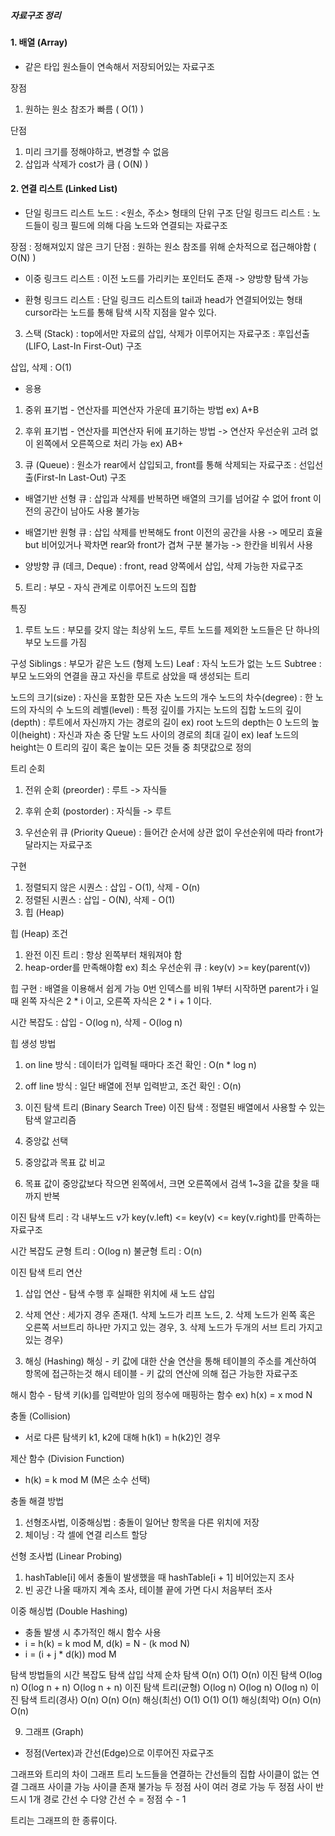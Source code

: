 ##### 자료구조 정리

#### 1. 배열 (Array)
- 같은 타입 원소들이 연속해서 저장되어있는 자료구조

장점
1. 원하는 원소 참조가 빠름 ( O(1) )

단점
1. 미리 크기를 정해야하고, 변경할 수 없음
2. 삽입과 삭제가 cost가 큼 ( O(N) )


#### 2. 연결 리스트 (Linked List)
- 단일 링크드 리스트
노드 : <원소, 주소> 형태의 단위 구조
단일 링크드 리스트 : 노드들이 링크 필드에 의해 다음 노드와 연결되는 자료구조

장점 : 정해져있지 않은 크기
단점 : 원하는 원소 참조를 위해 순차적으로 접근해야함 ( O(N) )

- 이중 링크드 리스트
: 이전 노드를 가리키는 포인터도 존재 -> 양방향 탐색 가능

- 환형 링크드 리스트
: 단일 링크드 리스트의 tail과 head가 연결되어있는 형태
cursor라는 노드를 통해 탐색 시작 지점을 알수 있다.




3. 스택 (Stack)
: top에서만 자료의 삽입, 삭제가 이루어지는 자료구조
: 후입선출(LIFO, Last-In First-Out) 구조

삽입, 삭제 : O(1)

- 응용
1. 중위 표기법 - 연산자를 피연산자 가운데 표기하는 방법 
ex) A+B
2. 후위 표기법 - 연산자를 피연산자 뒤에 표기하는 방법 -> 연산자 우선순위 고려 없이 왼쪽에서 오른쪽으로 처리 가능
ex) AB+



4. 큐 (Queue)
: 원소가 rear에서 삽입되고, front를 통해 삭제되는 자료구조
: 선입선출(First-In Last-Out) 구조

- 배열기반 선형 큐
: 삽입과 삭제를 반복하면 배열의 크기를 넘어갈 수 없어 front 이전의 공간이 남아도 사용 불가능

- 배열기반 원형 큐
: 삽입 삭제를 반복해도 front 이전의 공간을 사용 -> 메모리 효율
but 비어있거나 꽉차면 rear와 front가 겹쳐 구분 불가능 -> 한칸을 비워서 사용

- 양방향 큐 (데크, Deque)
: front, read 양쪽에서 삽입, 삭제 가능한 자료구조




5. 트리
: 부모 - 자식 관계로 이루어진 노드의 집합

특징
1. 루트 노드 : 부모를 갖지 않는 최상위 노드, 루트 노드를 제외한 노드들은 단 하나의 부모 노드를 가짐

구성
Siblings : 부모가 같은 노드 (형제 노드)
Leaf : 자식 노드가 없는 노드
Subtree : 부모 노드와의 연결을 끊고 자신을 루트로 삼았을 때 생성되는 트리

노드의 크기(size) : 자신을 포함한 모든 자손 노드의 개수
노드의 차수(degree) : 한 노드의 자식의 수
노드의 레벨(level) : 특정 깊이를 가지는 노드의 집합
노드의 깊이(depth) : 루트에서 자신까지 가는 경로의 길이 ex) root 노드의 depth는 0
노드의 높이(height) : 자신과 자손 중 단말 노드 사이의 경로의 최대 길이 ex) leaf 노드의 height는 0
트리의 깊이 혹은 높이는 모든 것들 중 최댓값으로 정의

트리 순회
1. 전위 순회 (preorder) : 루트 -> 자식들
2. 후위 순회 (postorder) : 자식들 -> 루트




6. 우선순위 큐 (Priority Queue)
: 들어간 순서에 상관 없이 우선순위에 따라 front가 달라지는 자료구조

구현
1. 정렬되지 않은 시퀀스 : 삽입 - O(1), 삭제 - O(n)
2. 정렬된 시퀀스 : 삽입 - O(N), 삭제 - O(1)
3. 힙 (Heap)

힙 (Heap) 조건
1. 완전 이진 트리 : 항상 왼쪽부터 채워져야 함
2. heap-order를 만족해야함 ex) 최소 우선순위 큐 : key(v) >= key(parent(v))

힙 구현 : 배열을 이용해서 쉽게 가능
0번 인덱스를 비워 1부터 시작하면 parent가 i 일때 왼쪽 자식은 2 * i 이고, 오른쪽 자식은 2 * i + 1 이다.

시간 복잡도 : 삽입 - O(log n), 삭제 - O(log n)

힙 생성 방법
1. on line 방식 : 데이터가 입력될 때마다 조건 확인 : O(n * log n)
2. off line 방식 : 일단 배열에 전부 입력받고, 조건 확인 : O(n)





7. 이진 탐색 트리 (Binary Search Tree)
이진 탐색 : 정렬된 배열에서 사용할 수 있는 탐색 알고리즘
1. 중앙값 선택
2. 중앙값과 목표 값 비교
3. 목표 값이 중앙값보다 작으면 왼쪽에서, 크면 오른쪽에서 검색
1~3을 값을 찾을 때까지 반복

이진 탐색 트리 : 각 내부노드 v가 key(v.left) <= key(v) <= key(v.right)를 만족하는 자료구조

시간 복잡도
균형 트리 : O(log n)
불균형 트리 : O(n)


이진 탐색 트리 연산
1. 삽입 연산 - 탐색 수행 후 실패한 위치에 새 노드 삽입
2. 삭제 연산 : 세가지 경우 존재(1. 삭제 노드가 리프 노드, 2. 삭제 노드가 왼쪽 혹은 오른쪽 서브트리 하나만 가지고 있는 경우, 3. 삭제 노드가 두개의 서브 트리 가지고 있는 경우)




8. 해싱 (Hashing)
해싱 - 키 값에 대한 산술 연산을 통해 테이블의 주소를 계산하여 항목에 접근하는것
해시 테이블 - 키 값의 연산에 의해 접근 가능한 자료구조

해시 함수 - 탐색 키(k)를 입력받아 임의 정수에 매핑하는 함수
ex) h(x) = x mod N

충돌 (Collision)
- 서로 다른 탐색키 k1, k2에 대해 h(k1) = h(k2)인 경우

제산 함수 (Division Function)
- h(k) = k mod M (M은 소수 선택)

충돌 해결 방법
1. 선형조사법, 이중해싱법 : 충돌이 일어난 항목을 다른 위치에 저장
2. 체이닝 : 각 셀에 연결 리스트 할당


선형 조사법 (Linear Probing)
1. hashTable[i] 에서 충돌이 발생했을 때 hashTable[i + 1] 비어있는지 조사
2. 빈 공간 나올 때까지 계속 조사, 테이블 끝에 가면 다시 처음부터 조사


이중 해싱법 (Double Hashing)
- 충돌 발생 시 추가적인 해시 함수 사용
- i = h(k) = k mod M, d(k) = N - (k mod N)
- i<j> = (i + j * d(k)) mod M


탐색 방법들의 시간 복잡도
			탐색		삽입		삭제
순차 탐색			O(n)		O(1)		O(n)
이진 탐색			O(log n)		O(log n + n)	O(log n + n)
이진 탐색 트리(균형)	O(log n)		O(log n)		O(log n)
이진 탐색 트리(경사)	O(n)		O(n)		O(n)
해싱(최선)		O(1)		O(1)		O(1)
해싱(최악)		O(n)		O(n)		O(n)








9. 그래프 (Graph)
- 정점(Vertex)과 간선(Edge)으로 이루어진 자료구조

그래프와 트리의 차이
	그래프			트리
노드들을 연결하는 간선들의 집합	사이클이 없는 연결 그래프
사이클 가능			사이클 존재 불가능
두 정점 사이 여러 경로 가능		두 정점 사이 반드시 1개 경로
간선 수 다양			간선 수 = 정점 수 - 1

트리는 그래프의 한 종류이다.








